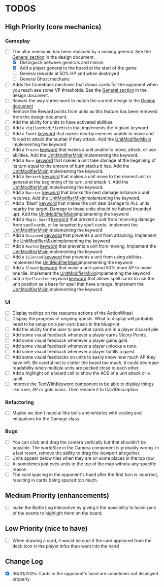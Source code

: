# TODOS

## High Priority (core mechanics)

### Gameplay

- [ ] The altar mechanic has been replaced by a moving general. See the [General section](docs/DESIGN_DOCUMENT.md#generals) in the design document.
  - [x] Distinguish between generals and minion
  - [x] Add a player general to the board at the start of the game
  - [ ] General rewards at 50% HP and when destroyed
  - [ ] General Ghost mechanic 
- [ ] Adds the Comeback mechanic that draws cards for the opponent when you reach see some VP thresholds. See the [General section](docs/DESIGN_DOCUMENT.md#comeback-mechanic) in the design document.
- [ ] Rework the way shrine work to match the current design in the [Design document](docs/DESIGN_DOCUMENT.md#shrines)
- [ ] Remove the Reward points from units as this feature has been removed from the design document.
- [ ] Add the ability for units to have activated abilities.
- [ ] Add a `VigilantModifierMixin` that implements the Vigilant keyword.
- [ ] Add a `Taunt` [keyword](packages/engine/src/unit/keywords.ts) that makes nearby enemies unable to move and forced to attack the taunter if they attack. Add the [UnitModifierMixin](packages/engine/src/unit/modifier-mixins/unit-modifier-mixin.ts) implementing the keyword
- [ ] Add a `Frozen` [keyword](packages/engine/src/unit/keywords.ts) that makes a unit unable to move, attack, or use abilities. Add the [UnitModifierMixin](packages/engine/src/unit/modifier-mixins/unit-modifier-mixin.ts)implementing the keyword.
- [ ] Add a `Burn` [keyword](packages/engine/src/unit/keywords.ts) that makes a unit take damage at the beginning of its turn equal to the amount of burn stacks it has. Add the [UnitModifierMixin](packages/engine/src/unit/modifier-mixins/unit-modifier-mixin.ts)implementing the keyword.
- [ ] Add a `Berzerk` [keyword](packages/engine/src/unit/keywords.ts) that makes a unit move to the nearest unit or general at the beginning of its turn, and attack it. Add the [UnitModifierMixin](packages/engine/src/unit/modifier-mixins/unit-modifier-mixin.ts)implementing the keyword.
- [ ] Add a `Barrier` [keyword](packages/engine/src/unit/keywords.ts) that blocks the next damage instance a unit receives. Add the [UnitModifierMixin](packages/engine/src/unit/modifier-mixins/unit-modifier-mixin.ts)implementing the keyword.
- [ ] Add a 'Blast' [keyword](packages/engine/src/unit/keywords.ts) that makes the unit deal damage to ALL units nearby the target. Damage to those units should be halved (rounded up). Add the [UnitModifierMixin](packages/engine/src/unit/modifier-mixins/unit-modifier-mixin.ts)implementing the keyword
- [ ] Add a `Magic Guard` [keyword](packages/engine/src/unit/keywords.ts) that prevent a unit from receiving damage from spell cards, or be targeted by spell cards. Implement the [UnitModifierMixin](packages/engine/src/unit/modifier-mixins/unit-modifier-mixin.ts)implementing the keyword
- [ ] Add a `Disarmed` [keyword](packages/engine/src/unit/keywords.ts) that prevents a unit from attacking. Implement the [UnitModifierMixin](packages/engine/src/unit/modifier-mixins/unit-modifier-mixin.ts)implementing the keyword
- [ ] Add a `Rooted` [keyword](packages/engine/src/unit/keywords.ts) that prevents a unit from moving. Implement the [UnitModifierMixin](packages/engine/src/unit/modifier-mixins/unit-modifier-mixin.ts)implementing the keyword
- [ ] Add a `Silenced` [keyword](packages/engine/src/unit/keywords.ts) that prevents a unit from using abilities. Implement the [UnitModifierMixin](packages/engine/src/unit/modifier-mixins/unit-modifier-mixin.ts)implementing the keyword
- [ ] Add a `Slowed` [keyword](packages/engine/src/unit/keywords.ts) that make a unit spend 50% more AP to move one tile. Implement the [UnitModifierMixin](packages/engine/src/unit/modifier-mixins/unit-modifier-mixin.ts)implementing the keyword
- [ ] add a `Spellcaster` keyword [keyword](packages/engine/src/unit/keywords.ts) that allows spell cards to use the unit position as a base for spell that have a range. Implement the [UnitModifierMixin](packages/engine/src/unit/modifier-mixins/unit-modifier-mixin.ts)implementing the keyword

### UI

- [ ] Display tooltips on the resource actions of the ActionWheel
- [ ] Display the progress of ongoing quests. What to display will probably need to be setup on a per-card basis in the blueprint.
- [ ] Add the ability for the user to see what cards are in a player discard pile
- [ ] Add some visual feedback whenever a player earns Vicory Points.
- [ ] Add some visual feedback whenever a player gains gold.
- [ ] Add some visual feedback whenever a player unlocks a rune.
- [ ] Add some visual feedback whenever a player fulfills a quest.
- [ ] Add some visual feedbacks on units to easily know how much AP they have left. Be careful not to clutter the board too much, it could decrease readability when multiple units are packed close to each other.
- [ ] Add a highlight on a board cell to show the AOE of a unit attack or a spell.
- [ ] Improve the TextWithKeyword component to be able to display things like rune, AP or gold icons. Then rename it to CardDescription

### Refactoring

- [ ] Maybe we don't need al lthe bells and whistles with scaling and mitigations for the Damage class

### Bugs

- [ ] You can click and drag the camera vertically but that shouldn't be possible. The worldSize in the Camera component is probably wrong. In a last resort, remove the ability to drag the viewport altogether.
- [ ] Units appear below tiles when they are on some places in the top row.
- [ ] AI sometimes just oves units to the top of the map withotu any specific reason.
- [ ] The card spacing in the opponent's hand after the first turn is incorrect, resulting in cards being spaced too much.

## Medium Priority (enhancements)

- [ ] make the Battle Log interactive by giving it the possibility to hover pars of the events to highlight them on the board.

## Low Priority (nice to have)

- [ ] When drawing a card, it would be cool if the card appeared from the deck icon in the player infos then went into the hand

## Change Log

- [x] 06/01/2025: Cards in the opponent's hand are sometimes not displayed properly.
